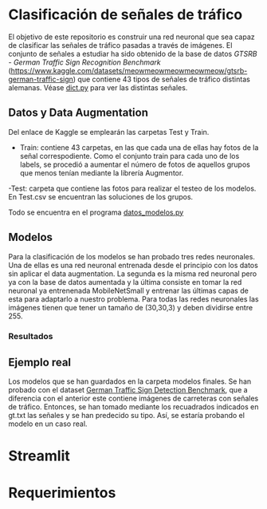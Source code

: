 # Clasificación de señales de tráfico

El objetivo de este repositorio es construir una red neuronal que sea capaz de clasificar las señales de tráfico pasadas a través de imágenes. El conjunto de señales a estudiar ha sido obtenido de la base de datos *GTSRB - German Traffic Sign Recognition Benchmark* (https://www.kaggle.com/datasets/meowmeowmeowmeowmeow/gtsrb-german-traffic-sign) que contiene 43 tipos de señales de tráfico distintas alemanas. Véase [dict.py](https://github.com/teresababio/Project_Penguin/blob/main/requirements.txt) para ver las distintas señales.

## Datos y Data Augmentation
Del enlace de Kaggle se emplearán las carpetas Test y Train.

- Train: contiene 43 carpetas, en las que cada una de ellas hay fotos de la señal correspodiente. Como el conjunto train para cada uno de los labels, se procedió a aumentar el número de fotos de aquellos grupos que menos tenían mediante la librería Augmentor.

-Test: carpeta que contiene las fotos para realizar el testeo de los modelos. En Test.csv se encuentran las soluciones de los grupos.

Todo se encuentra en el programa [datos_modelos.py](https://github.com/teresababio/Proyecto_Final/blob/main/datos/Untitled.ipynb)

## Modelos 

Para la clasificación de los modelos se han probado tres redes neuronales. Una de ellas es una red neuronal entrenada desde el principio con los datos sin aplicar el data augmentation.  La segunda es la misma red neuronal pero ya con la base de datos aumentada y la última consiste en tomar la red neuronal ya entrenenada MobileNetSmall y entrenar las últimas capas de esta para adaptarlo a nuestro problema. Para todas las redes neuronales las imágenes tienen que tener un tamaño de (30,30,3) y deben dividirse entre 255.

### Resultados

## Ejemplo real
Los modelos que se han guardados en la carpeta modelos finales. Se han probado con el dataset [German Traffic Sign Detection Benchmark](https://benchmark.ini.rub.de/gtsdb_dataset.html), que a diferencia con el anterior este contiene imágenes de carreteras con señales de tráfico. Entonces, se han tomado mediante los recuadrados indicados en gt.txt las señales y se han predecido su tipo. Así, se estaría probando el modelo en un caso real.

# Streamlit 

# Requerimientos




